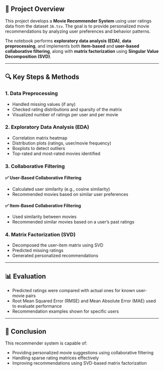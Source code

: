 ## 📌 Project Overview

This project develops a **Movie Recommender System** using user ratings data from the dataset `3A.tsv`. The goal is to provide personalized movie recommendations by analyzing user preferences and behavior patterns.

The notebook performs **exploratory data analysis (EDA)**, **data preprocessing**, and implements both **item-based** and **user-based collaborative filtering**, along with **matrix factorization** using **Singular Value Decomposition (SVD)**.

---

## 🔍 Key Steps & Methods

### 1. Data Preprocessing

* Handled missing values (if any)
* Checked rating distributions and sparsity of the matrix
* Visualized number of ratings per user and per movie

### 2. Exploratory Data Analysis (EDA)

* Correlation matrix heatmap
* Distribution plots (ratings, user/movie frequency)
* Boxplots to detect outliers
* Top-rated and most-rated movies identified

### 3. Collaborative Filtering

#### ✅ User-Based Collaborative Filtering

* Calculated user similarity (e.g., cosine similarity)
* Recommended movies based on similar user preferences

#### ✅ Item-Based Collaborative Filtering

* Used similarity between movies
* Recommended similar movies based on a user’s past ratings

### 4. Matrix Factorization (SVD)

* Decomposed the user-item matrix using SVD
* Predicted missing ratings
* Generated personalized recommendations

---

## 📊 Evaluation

* Predicted ratings were compared with actual ones for known user-movie pairs
* Root Mean Squared Error (RMSE) and Mean Absolute Error (MAE) used to evaluate performance
* Recommendation examples shown for specific users

---

## 📌 Conclusion

This recommender system is capable of:

* Providing personalized movie suggestions using collaborative filtering
* Handling sparse rating matrices effectively
* Improving recommendations using SVD-based matrix factorization
